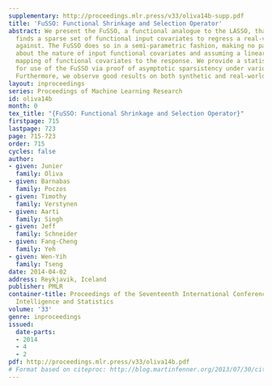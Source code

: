 ```yaml
---
supplementary: http://proceedings.mlr.press/v33/oliva14b-supp.pdf
title: 'FuSSO: Functional Shrinkage and Selection Operator'
abstract: We present the FuSSO, a functional analogue to the LASSO, that efficiently
  finds a sparse set of functional input covariates to regress a real-valued response
  against. The FuSSO does so in a semi-parametric fashion, making no parametric assumptions
  about the nature of input functional covariates and assuming a linear form to the
  mapping of functional covariates to the response. We provide a statistical backing
  for use of the FuSSO via proof of asymptotic sparsistency under various conditions.
  Furthermore, we observe good results on both synthetic and real-world data.
layout: inproceedings
series: Proceedings of Machine Learning Research
id: oliva14b
month: 0
tex_title: "{FuSSO: Functional Shrinkage and Selection Operator}"
firstpage: 715
lastpage: 723
page: 715-723
order: 715
cycles: false
author:
- given: Junier
  family: Oliva
- given: Barnabas
  family: Poczos
- given: Timothy
  family: Verstynen
- given: Aarti
  family: Singh
- given: Jeff
  family: Schneider
- given: Fang-Cheng
  family: Yeh
- given: Wen-Yih
  family: Tseng
date: 2014-04-02
address: Reykjavik, Iceland
publisher: PMLR
container-title: Proceedings of the Seventeenth International Conference on Artificial
  Intelligence and Statistics
volume: '33'
genre: inproceedings
issued:
  date-parts:
  - 2014
  - 4
  - 2
pdf: http://proceedings.mlr.press/v33/oliva14b.pdf
# Format based on citeproc: http://blog.martinfenner.org/2013/07/30/citeproc-yaml-for-bibliographies/
---
```

